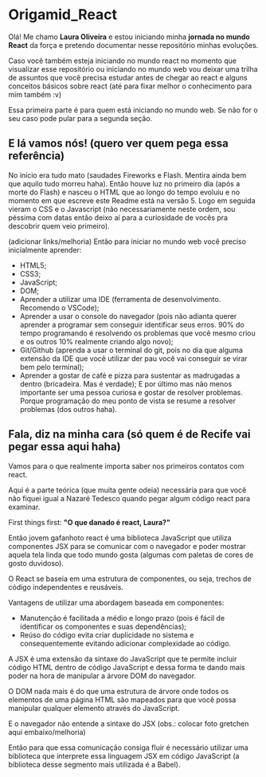 # Origamid_React

Olá! Me chamo <b>Laura Oliveira</b> e estou iniciando minha <b>jornada no mundo React</b> da força e pretendo documentar nesse repositório minhas evoluções.

Caso você também esteja iniciando no mundo react no momento que visualizar esse repositório ou iniciando no mundo web vou deixar uma trilha de assuntos que você precisa estudar antes de chegar ao react e alguns conceitos básicos sobre react (até para fixar melhor o conhecimento para mim também :v)

Essa primeira parte é para quem está iniciando no mundo web. Se não for o seu caso pode pular para a segunda seção.

## E lá vamos nós! (quero ver quem pega essa referência)

No início era tudo mato (saudades Fireworks e Flash. Mentira ainda bem que aquilo tudo morreu haha). Então houve luz no primeiro dia (após a morte do Flash) e nasceu o HTML que ao longo do tempo evoluiu e no momento em que escreve este Readme está na versão 5. Logo em seguida vieram o CSS e o Javascript (não necessariamente neste ordem, sou péssima com datas então deixo aí para a curiosidade de vocês pra descobrir quem veio primeiro).

(adicionar links/melhoria) Então para iniciar no mundo web você preciso inicialmente aprender:

- HTML5;
- CSS3;
- JavaScript;
- DOM;
- Aprender a utilizar uma IDE (ferramenta de desenvolvimento. Recomendo o VSCode);
- Aprender a usar o console do navegador (pois não adianta querer aprender a programar sem conseguir identificar seus erros. 90% do tempo programando é resolvendo os problemas que você mesmo criou e os outros 10% realmente criando algo novo);
- Git/Github (aprenda a usar o terminal do git, pois no dia que alguma extensão da IDE que você utilizar der pau você vai conseguir se virar bem pelo terminal);
- Aprender a gostar de café e pizza para sustentar as madrugadas a dentro (bricadeira. Mas é verdade);
    E por último mas não menos importante ser uma pessoa curiosa e gostar de resolver problemas. Porque programação do meu ponto de vista se resume a resolver problemas (dos outros haha).

## Fala, diz na minha cara (só quem é de Recife vai pegar essa aqui haha)

Vamos para o que realmente importa saber nos primeiros contatos com react.

Aqui é a parte teórica (que muita gente odeia) necessária para que você não fiquei igual a Nazaré Tedesco quando pegar algum código react para examinar.

First things first: <b>"O que danado é react, Laura?"</b>

Então jovem gafanhoto react é uma biblioteca JavaScript que utiliza componentes JSX para se comunicar com o navegador e poder mostrar aquela tela linda que todo mundo gosta (algumas com paletas de cores de gosto duvidoso).

O React se baseia em uma estrutura de componentes, ou seja, trechos de código independentes e reusáveis.

Vantagens de utilizar uma abordagem baseada em componentes:

- Manutenção é facilitada a médio e longo prazo (pois é fácil de identificar os componentes e suas dependências);
- Reúso do código evita criar duplicidade no sistema e consequentemente evitando adicionar complexidade ao código.

A JSX é uma extensão da sintaxe do JavaScript que te permite incluir código HTML dentro de código JavaScript e dessa forma te dando mais poder na hora de manipular a árvore DOM do navegador.

O DOM nada mais é do que uma estrutura de árvore onde todos os elementos de uma página HTML são mapeados para que você possa manipular qualquer elemento através do JavaScript.

E o navegador não entende a sintaxe do JSX (obs.: colocar foto gretchen aqui embaixo/melhoria)

Então para que essa comunicação consiga fluir é necessário utilizar uma biblioteca que interprete essa linguagem JSX em código JavaScript (a biblioteca desse segmento mais utilizada é a Babel).